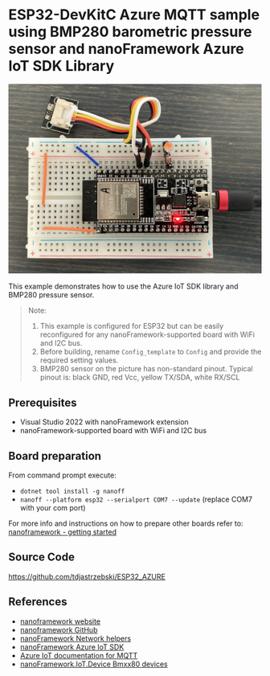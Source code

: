 ﻿# ESP32-DevKitC Azure MQTT sample using BMP280 barometric pressure sensor and nanoFramework Azure IoT SDK Library
![](image.jpg)

This example demonstrates how to use the Azure IoT SDK library and BMP280 pressure sensor.
> Note:  
> 1. This example is configured for ESP32 but can be easily reconfigured for any nanoFramework-supported board with WiFi and I2C bus.
> 1. Before building, rename `Config_template` to `Config` and provide the required setting values.
> 1. BMP280 sensor on the picture has non-standard pinout. Typical pinout is: black GND, red Vcc, yellow TX/SDA, white RX/SCL

## Prerequisites
* Visual Studio 2022 with nanoFramework extension
* nanoFramework-supported board with WiFi and I2C bus

## Board preparation
From command prompt execute:  
* `dotnet tool install -g nanoff`
* `nanoff --platform esp32 --serialport COM7 --update` (replace COM7 with your com port)  

For more info and instructions on how to prepare other boards refer to: [nanoframework - getting started](https://docs.nanoframework.net/content/getting-started-guides/getting-started-managed.html)

## Source Code
https://github.com/tdjastrzebski/ESP32_AZURE

## References
* [nanoframework website](https://www.nanoframework.net)
* [nanoframework GitHub](https://github.com/nanoframework)
* [nanoFramework Network helpers](https://github.com/nanoframework/System.Device.Wifi)
* [nanoFramework Azure IoT SDK](https://github.com/nanoframework/nanoFramework.Azure.Devices)
* [Azure IoT documentation for MQTT](https://docs.microsoft.com/en-us/azure/iot-hub/iot-hub-mqtt-support)
* [nanoFramework.IoT.Device Bmxx80 devices](https://github.com/nanoframework/nanoFramework.IoT.Device/tree/develop/devices/Bmxx80)
